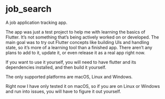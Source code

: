 # job_search

A job application tracking app.

The app was just a test project to help me with learning the basics of Flutter.
It’s not something that’s being actively worked on or developed.
The main goal was to try out Flutter concepts like building UIs and handling state,
so it’s more of a learning tool than a finished app.
There aren’t any plans to add to it, update it, or even release it as a real app right now.

If you want to use it yourself, you will need to have flutter and its dependencies installed,
and then build it yourself.

The only supported platforms are macOS, Linux and Windows.

Right now I have only tested it on macOS, so if you are on Linux or Windows and run into issues,
you will have to figure it out yourself.

